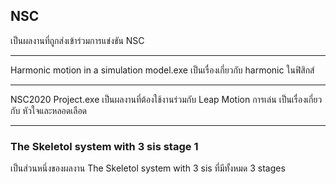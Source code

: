 ## NSC
เป็นผลงานที่ถูกส่งเข้าร่วมการแข่งขัน NSC

--------------------------------

Harmonic motion in a simulation model.exe
เป็นเรื่องเกี่ยวกับ harmonic ในฟิสิกส์

----------------------------------

NSC2020 Project.exe
เป็นผลงานที่ต้องใช้งานร่วมกับ Leap Motion การเล่น
เป็นเรื่องเกี่ยวกับ หัวใจและหลอดเลือด

-------------------------------

### The Skeletol system with 3 sis stage 1
เป็นส่วนหนึ่งของผลงาน The Skeletol system with 3 sis ที่มีทั้งหมด 3 stages
